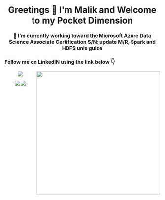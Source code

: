<h1 align="center"> Greetings 👋 I'm Malik and Welcome to my Pocket Dimension </h1>
<h3 align="center">  🔭 I’m currently working toward the Microsoft Azure Data Science Associate Certification S/N: update M/R, Spark and HDFS unix guide </h3>
<h3 align="left"> Follow me on LinkedIN using the link below 👇 </h3>

<img align="right" src="https://github-readme-stats.vercel.app/api?username=tismalik&theme=gruvbox&count_private=true" width="400" />

<p align="center">
  <a href="https://www.linkedin.com/in/malik-ahmed-bd/"><img src="https://img.shields.io/badge/LinkedIn-0077B5?style=flat&logo=linkedin&logoColor=white" /></a>
</p>


<p align="center">
  <a href="https://www.credly.com/badges/dd6aeb41-2705-4275-b7a6-527d121adeb9/public_url"><img src="https://images.credly.com/size/110x110/images/619f60f8-4f63-4772-910e-dc31c6f2f7e8/image.png" /></a>
  <a href="https://www.credly.com/badges/55e8a313-8c03-4c57-8d22-bc338f89e0f3/public_url"><img src="https://images.credly.com/size/110x110/images/4136ced8-75d5-4afb-8677-40b6236e2672/azure-ai-fundamentals-600x600.png" /></a>
</p>
<!--
**Tismalik/tismalik** is a ✨ _special_ ✨ repository because its `README.md` (this file) appears on your GitHub profile.

Here are some ideas to get you started:

- 🔭 I’m currently working on ...
- 🌱 I’m currently learning ...
- 👯 I’m looking to collaborate on ...
- 🤔 I’m looking for help with ...
- 💬 Ask me about ...
- 📫 How to reach me: ...
- 😄 Pronouns: ....
- ⚡ Fun fact: ...
top languages : (https://github-readme-stats.vercel.app/api/top-langs/?username=tismalik&theme=blue)
-->
